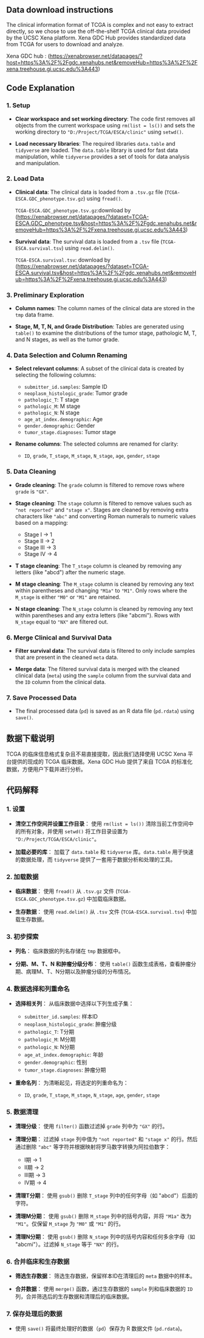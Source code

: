 ## Data download instructions

The clinical information format of TCGA is complex and not easy to extract directly, so we chose to use the off-the-shelf TCGA clinical data provided by the UCSC Xena platform. Xena GDC Hub provides standardized data from TCGA for users to download and analyze.

Xena GDC hub : (https://xenabrowser.net/datapages/?host=https%3A%2F%2Fgdc.xenahubs.net&removeHub=https%3A%2F%2Fxena.treehouse.gi.ucsc.edu%3A443)

## Code Explanation

### 1. Setup
- **Clear workspace and set working directory**: 
  The code first removes all objects from the current workspace using `rm(list = ls())` and sets the working directory to `"D:/Project/TCGA/ESCA/clinic"` using `setwd()`.
  
- **Load necessary libraries**: 
  The required libraries `data.table` and `tidyverse` are loaded. The `data.table` library is used for fast data manipulation, while `tidyverse` provides a set of tools for data analysis and manipulation.

### 2. Load Data
- **Clinical data**: 
  The clinical data is loaded from a `.tsv.gz` file (`TCGA-ESCA.GDC_phenotype.tsv.gz`) using `fread()`.

  `TCGA-ESCA.GDC_phenotype.tsv.gz`:download by (https://xenabrowser.net/datapages/?dataset=TCGA-ESCA.GDC_phenotype.tsv&host=https%3A%2F%2Fgdc.xenahubs.net&removeHub=https%3A%2F%2Fxena.treehouse.gi.ucsc.edu%3A443)
  
- **Survival data**: 
  The survival data is loaded from a `.tsv` file (`TCGA-ESCA.survival.tsv`) using `read.delim()`.

  `TCGA-ESCA.survival.tsv`: download by (https://xenabrowser.net/datapages/?dataset=TCGA-ESCA.survival.tsv&host=https%3A%2F%2Fgdc.xenahubs.net&removeHub=https%3A%2F%2Fxena.treehouse.gi.ucsc.edu%3A443)

### 3. Preliminary Exploration
- **Column names**: 
  The column names of the clinical data are stored in the `tmp` data frame.
  
- **Stage, M, T, N, and Grade Distribution**: 
  Tables are generated using `table()` to examine the distributions of the tumor stage, pathologic M, T, and N stages, as well as the tumor grade.

### 4. Data Selection and Column Renaming
- **Select relevant columns**: 
  A subset of the clinical data is created by selecting the following columns:
  - `submitter_id.samples`: Sample ID
  - `neoplasm_histologic_grade`: Tumor grade
  - `pathologic_T`: T stage
  - `pathologic_M`: M stage
  - `pathologic_N`: N stage
  - `age_at_index.demographic`: Age
  - `gender.demographic`: Gender
  - `tumor_stage.diagnoses`: Tumor stage
  
- **Rename columns**: 
  The selected columns are renamed for clarity:
  - `ID`, `grade`, `T_stage`, `M_stage`, `N_stage`, `age`, `gender`, `stage`

### 5. Data Cleaning
- **Grade cleaning**: 
  The `grade` column is filtered to remove rows where `grade` is `"GX"`.

- **Stage cleaning**: 
  The `stage` column is filtered to remove values such as `"not reported"` and `"stage x"`. Stages are cleaned by removing extra characters like `"abc"` and converting Roman numerals to numeric values based on a mapping:
  - Stage I -> 1
  - Stage II -> 2
  - Stage III -> 3
  - Stage IV -> 4

- **T stage cleaning**: 
  The `T_stage` column is cleaned by removing any letters (like "abcd") after the numeric stage.

- **M stage cleaning**: 
  The `M_stage` column is cleaned by removing any text within parentheses and changing `"M1a"` to `"M1"`. Only rows where the `M_stage` is either `"M0"` or `"M1"` are retained.

- **N stage cleaning**: 
  The `N_stage` column is cleaned by removing any text within parentheses and any extra letters (like "abcmi"). Rows with `N_stage` equal to `"NX"` are filtered out.

### 6. Merge Clinical and Survival Data
- **Filter survival data**: 
  The survival data is filtered to only include samples that are present in the cleaned `meta` data.
  
- **Merge data**: 
  The filtered survival data is merged with the cleaned clinical data (`meta`) using the `sample` column from the survival data and the `ID` column from the clinical data.

### 7. Save Processed Data
- The final processed data (`pd`) is saved as an R data file (`pd.rdata`) using `save()`.


## 数据下载说明

TCGA 的临床信息格式复杂且不易直接提取，因此我们选择使用 UCSC Xena 平台提供的现成的 TCGA 临床数据。Xena GDC Hub 提供了来自 TCGA 的标准化数据，方便用户下载并进行分析。

## 代码解释

### 1. 设置
- **清空工作空间并设置工作目录**：
  使用 `rm(list = ls())` 清除当前工作空间中的所有对象，并使用 `setwd()` 将工作目录设置为 `"D:/Project/TCGA/ESCA/clinic"`。
  
- **加载必要的库**：
  加载了 `data.table` 和 `tidyverse` 库。`data.table` 用于快速的数据处理，而 `tidyverse` 提供了一套用于数据分析和处理的工具。

### 2. 加载数据
- **临床数据**：
  使用 `fread()` 从 `.tsv.gz` 文件 (`TCGA-ESCA.GDC_phenotype.tsv.gz`) 中加载临床数据。
  
- **生存数据**：
  使用 `read.delim()` 从 `.tsv` 文件 (`TCGA-ESCA.survival.tsv`) 中加载生存数据。

### 3. 初步探索
- **列名**：
  临床数据的列名存储在 `tmp` 数据框中。
  
- **分期、M、T、N 和肿瘤分级分布**：
  使用 `table()` 函数生成表格，查看肿瘤分期、病理M、T、N分期以及肿瘤分级的分布情况。

### 4. 数据选择和列重命名
- **选择相关列**：
  从临床数据中选择以下列生成子集：
  - `submitter_id.samples`: 样本ID
  - `neoplasm_histologic_grade`: 肿瘤分级
  - `pathologic_T`: T分期
  - `pathologic_M`: M分期
  - `pathologic_N`: N分期
  - `age_at_index.demographic`: 年龄
  - `gender.demographic`: 性别
  - `tumor_stage.diagnoses`: 肿瘤分期
  
- **重命名列**：
  为清晰起见，将选定的列重命名为：
  - `ID`, `grade`, `T_stage`, `M_stage`, `N_stage`, `age`, `gender`, `stage`

### 5. 数据清理
- **清理分级**：
  使用 `filter()` 函数过滤掉 `grade` 列中为 `"GX"` 的行。

- **清理分期**：
  过滤掉 `stage` 列中值为 `"not reported"` 和 `"stage x"` 的行。然后通过删除 `"abc"` 等字符并根据映射将罗马数字转换为阿拉伯数字：
  - I期 -> 1
  - II期 -> 2
  - III期 -> 3
  - IV期 -> 4

- **清理T分期**：
  使用 `gsub()` 删除 `T_stage` 列中的任何字母（如 "abcd"）后面的字符。

- **清理M分期**：
  使用 `gsub()` 删除 `M_stage` 列中的括号内容，并将 `"M1a"` 改为 `"M1"`。仅保留 `M_stage` 为 `"M0"` 或 `"M1"` 的行。

- **清理N分期**：
  使用 `gsub()` 删除 `N_stage` 列中的括号内容和任何多余字母（如 "abcmi"）。过滤掉 `N_stage` 等于 `"NX"` 的行。

### 6. 合并临床和生存数据
- **筛选生存数据**：
  筛选生存数据，保留样本ID在清理后的 `meta` 数据中的样本。
  
- **合并数据**：
  使用 `merge()` 函数，通过生存数据的 `sample` 列和临床数据的 `ID` 列，合并筛选后的生存数据和清理后的临床数据。

### 7. 保存处理后的数据
- 使用 `save()` 将最终处理好的数据（`pd`）保存为 R 数据文件 (`pd.rdata`)。


